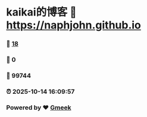 # kaikai的博客 :link: https://naphjohn.github.io 
### :page_facing_up: [18](https://naphjohn.github.io/tag.html) 
### :speech_balloon: 0 
### :hibiscus: 99744 
### :alarm_clock: 2025-10-14 16:09:57 
### Powered by :heart: [Gmeek](https://github.com/Meekdai/Gmeek)
